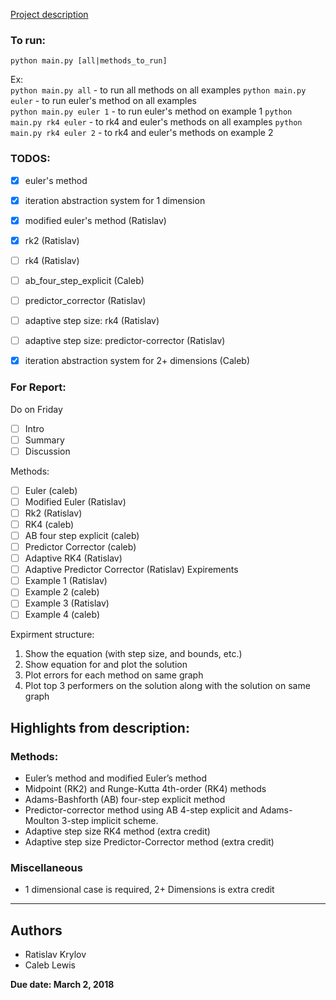[Project description](https://math.gsu.edu/xye/course/na_handout/project/proj1.pdf)  
  
### To run:
`python main.py [all|methods_to_run]`  
  
Ex:  
`python main.py all` - to run all methods on all examples
`python main.py euler` - to run euler's method on all examples  
`python main.py euler 1` - to run euler's method on example 1
`python main.py rk4 euler` - to rk4 and euler's methods on all examples
`python main.py rk4 euler 2` - to rk4 and euler's methods on example 2

### TODOS:
- [x] euler's method
- [x] iteration abstraction system for 1 dimension
- [x] modified euler's method (Ratislav)
- [x] rk2 (Ratislav)
- [ ] rk4 (Ratislav)
- [ ] ab_four_step_explicit (Caleb)
- [ ] predictor_corrector (Ratislav)
- [ ] adaptive step size: rk4 (Ratislav)
- [ ] adaptive step size: predictor-corrector (Ratislav)
- [x] iteration abstraction system for 2+ dimensions (Caleb)


### For Report:
Do on Friday
- [ ] Intro
- [ ] Summary
- [ ] Discussion

Methods:
- [ ] Euler (caleb)
- [ ] Modified Euler (Ratislav)
- [ ] Rk2 (Ratislav)
- [ ] RK4 (caleb)
- [ ] AB four step explicit (caleb)
- [ ] Predictor Corrector (caleb)
- [ ] Adaptive RK4 (Ratislav)
- [ ] Adaptive Predictor Corrector (Ratislav)
Expirements
- [ ] Example 1 (Ratislav)
- [ ] Example 2 (caleb)
- [ ] Example 3 (Ratislav)
- [ ] Example 4 (caleb)

Expirment structure:
1. Show the equation (with step size, and bounds, etc.)
2. Show equation for and plot the solution
3. Plot errors for each method on same graph 
4. Plot top 3 performers on the solution along with the solution on same graph

## Highlights from description:
### Methods:
- Euler’s method and modified Euler’s method
- Midpoint (RK2) and Runge-Kutta 4th-order (RK4) methods 
- Adams-Bashforth (AB) four-step explicit method 
- Predictor-corrector method using AB 4-step explicit and Adams-Moulton 3-step implicit scheme. 
- Adaptive step size RK4 method (extra credit) 
- Adaptive step size Predictor-Corrector method (extra credit)

### Miscellaneous
- 1 dimensional case is required, 2+ Dimensions is extra credit
---

## Authors
- Ratislav Krylov
- Caleb Lewis

**Due date: March 2, 2018**

